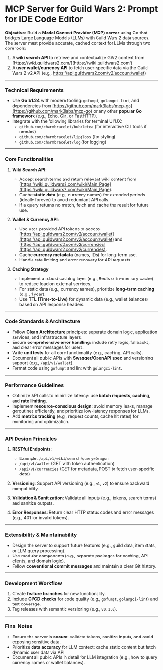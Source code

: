 # MCP Server for Guild Wars 2: Prompt for IDE Code Editor

**Objective**:
Build a **Model Context Provider (MCP) server** using Go that bridges Large Language Models (LLMs) with Guild Wars 2 data sources. The server must provide accurate, cached context for LLMs through two core tools:

1. A **wiki search API** to retrieve and contextualize GW2 content from [https://wiki.guildwars2.com/](https://wiki.guildwars2.com/)
2. A **user wallet/currency API** to fetch user-specific data via the Guild Wars 2 v2 API (e.g., https://api.guildwars2.com/v2/account/wallet)

---

### Technical Requirements

- Use **Go ≥1.24** with modern tooling: `gofumpt`, `golangci-lint`, and dependencies from [https://github.com/mark3labs/mcp-go](https://github.com/mark3labs/mcp-go) or any other **popular Go framework** (e.g., Echo, Gin, or FastHTTP).
- Integrate with the following libraries for terminal UI/UX:
  - `github.com/charmbracelet/bubbletea` (for interactive CLI tools if needed)
  - `github.com/charmbracelet/lipgloss` (for styling)
  - `github.com/charmbracelet/log` (for logging)

---

### Core Functionalities

1. **Wiki Search API**:

   - Accept search terms and return relevant wiki content from [https://wiki.guildwars2.com/wiki/Main_Page](https://wiki.guildwars2.com/wiki/Main_Page).
   - Cache **static data** (e.g., currency names) for extended periods (ideally forever) to avoid redundant API calls.
   - If a query returns no match, fetch and cache the result for future use.

2. **Wallet & Currency API**:

   - Use user-provided API tokens to access [https://api.guildwars2.com/v2/account/wallet](https://api.guildwars2.com/v2/account/wallet) and [https://api.guildwars2.com/v2/currencies](https://api.guildwars2.com/v2/currencies).
   - Cache **currency metadata** (names, IDs) for long-term use.
   - Handle rate limiting and error recovery for API requests.

3. **Caching Strategy**:
   - Implement a robust caching layer (e.g., Redis or in-memory cache) to reduce load on external services.
   - For static data (e.g., currency names), prioritize **long-term caching** (e.g., 1 year).
   - Use **TTL (Time-to-Live)** for dynamic data (e.g., wallet balances) based on API response headers.

---

### Code Standards & Architecture

- Follow **Clean Architecture** principles: separate domain logic, application services, and infrastructure layers.
- Ensure **comprehensive error handling**: include retry logic, fallbacks, and clear error messages for users.
- Write **unit tests** for all core functionality (e.g., caching, API calls).
- Document all public APIs with **Swagger/OpenAPI spec** and versioning support (e.g., `/api/v1/wallet`).
- Format code using `gofumpt` and lint with `golangci-lint`.

---

### Performance Guidelines

- Optimize API calls to minimize latency: use **batch requests**, **caching**, and **rate limiting**.
- Implement **resource-conscious design**: avoid memory leaks, manage goroutines efficiently, and prioritize low-latency responses for LLMs.
- Add **metrics tracking** (e.g., request counts, cache hit rates) for monitoring and optimization.

---

### API Design Principles

1. **RESTful Endpoints**:

   - Example: `/api/v1/wiki/search?query=Dragon`
   - `/api/v1/wallet` (GET with token authentication)
   - `/api/v1/currencies` (GET for metadata, POST to fetch user-specific data)

2. **Versioning**: Support API versioning (e.g., `v1`, `v2`) to ensure backward compatibility.

3. **Validation & Sanitization**: Validate all inputs (e.g., tokens, search terms) and sanitize outputs.

4. **Error Responses**: Return clear HTTP status codes and error messages (e.g., 401 for invalid tokens).

---

### Extensibility & Maintainability

- Design the server to support future features (e.g., guild data, item stats, or LLM query processing).
- Use modular components (e.g., separate packages for caching, API clients, and domain logic).
- Follow **conventional commit messages** and maintain a clear Git history.

---

### Development Workflow

1. Create **feature branches** for new functionality.
2. Include **CI/CD checks** for code quality (e.g., `gofumpt`, `golangci-lint`) and test coverage.
3. Tag releases with semantic versioning (e.g., `v0.1.0`).

---

### Final Notes

- Ensure the server is **secure**: validate tokens, sanitize inputs, and avoid exposing sensitive data.
- Prioritize **data accuracy** for LLM context: cache static content but fetch dynamic user data via API.
- Document all public APIs in detail for LLM integration (e.g., how to query currency names or wallet balances).
